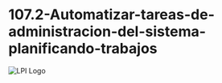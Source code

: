 # 107.2-Automatizar-tareas-de-administracion-del-sistema-planificando-trabajos
![LPI Logo](../../../wallpaper/diogenes_linux "Buscando al hombre nuevo")
